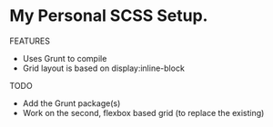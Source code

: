# My Personal SCSS Setup.

FEATURES
- Uses Grunt to compile
- Grid layout is based on display:inline-block 

TODO
- Add the Grunt package(s)
- Work on the second, flexbox based grid (to replace the existing)
